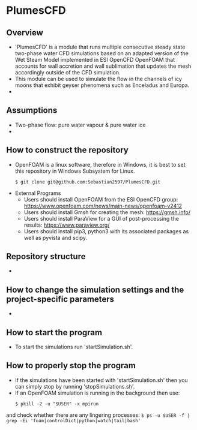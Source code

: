 # PlumesCFD

## Overview

- 'PlumesCFD' is a module that runs multiple consecutive steady state two-phase water CFD simulations based on an adapted version of the Wet Steam Model implemented in ESI OpenCFD OpenFOAM that accounts for wall accretion and wall sublimation that updates the mesh accordingly outside of the CFD simulation. 
- This module can be used to simulate the flow in the channels of icy moons that exhibit geyser phenomena such as Enceladus and Europa.
- 


## Assumptions
- Two-phase flow: pure water vapour & pure water ice
- 

## How to construct the repository

- OpenFOAM is a linux software, therefore in Windows, it is best to set this repository in Windows Subsystem for Linux. 
    ```
    $ git clone git@github.com:Sebastian2597/PlumesCFD.git
    ```
- External Programs
  - Users should install OpenFOAM from the ESI OpenCFD group: https://www.openfoam.com/news/main-news/openfoam-v2412
  - Users should install Gmsh for creating the mesh: https://gmsh.info/
  - Users should install ParaView for a GUI of post-processing the results: https://www.paraview.org/
  - Users should install pip3, python3 with its associated packages as well as pyvista and scipy.

## Repository structure
- 

## How to change the simulation settings and the project-specific parameters

- 

## How to start the program

- To start the simulations run 'startSimulation.sh'. 

## How to properly stop the program

- If the simulations have been started with 'startSimulation.sh' then you can simply stop by running 'stopSimulations.sh'.
- If an OpenFOAM simulation is running in the background then use:
    ```
    $ pkill -2 -u "$USER" -x mpirun
    ```
and check whether there are any lingering processes:
    ```
    $ ps -u $USER -f | grep -Ei 'foam|controlDict|python|watch|tail|bash'
    ```



